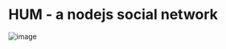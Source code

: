 # HUM - a nodejs social network

![image](https://user-images.githubusercontent.com/32282846/140243537-940ce1bc-4fda-4f5a-bfaf-8fceb231e8ae.png)
